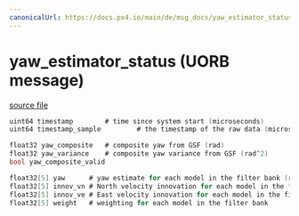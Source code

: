 ```yaml
---
canonicalUrl: https://docs.px4.io/main/de/msg_docs/yaw_estimator_status
---
```


# yaw_estimator_status (UORB message)



[source file](https://github.com/PX4/PX4-Autopilot/blob/release/1.13/msg/yaw_estimator_status.msg)

```c
uint64 timestamp        # time since system start (microseconds)
uint64 timestamp_sample         # the timestamp of the raw data (microseconds)

float32 yaw_composite   # composite yaw from GSF (rad)
float32 yaw_variance    # composite yaw variance from GSF (rad^2)
bool yaw_composite_valid

float32[5] yaw      # yaw estimate for each model in the filter bank (rad)
float32[5] innov_vn # North velocity innovation for each model in the filter bank (m/s)
float32[5] innov_ve # East velocity innovation for each model in the filter bank (m/s)
float32[5] weight   # weighting for each model in the filter bank

```
